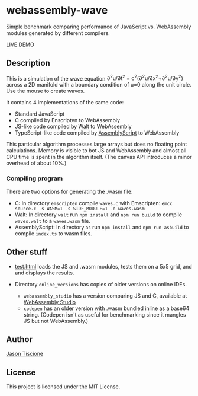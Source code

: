 # webassembly-wave
Simple benchmark comparing performance of JavaScript vs. WebAssembly modules generated by different compilers.

[LIVE DEMO](https://jtiscione.github.io/webassembly-wave/index.html)

## Description

This is a simulation of the [wave equation](https://en.wikipedia.org/wiki/Wave_equation)
<span class="eq">&#8706;<sup>2</sup>u/&#8706;t<sup>2</sup> = c<sup>2</sup>(&#8706;<sup>2</sup>u/&#8706;x<sup>2</sup>+&#8706;<sup>2</sup>u/&#8706;y<sup>2</sup>)</span>
across a 2D manifold with a boundary condition of u=0 along the unit circle. Use the mouse to create waves.

It contains 4 implementations of the same code:
* Standard JavaScript
* C compiled by Enscripten to WebAssembly
* JS-like code compiled by [Walt](https://github.com/ballercat/walt) to WebAssembly
* TypeScript-like code compiled by [AssemblyScript](assemblyscript.org) to WebAssembly

This particular algorithm processes large arrays but does no floating point calculations.
Memory is visible to bot JS and WebAssembly and almost all CPU time is spent in the algorithm itself.
(The canvas API introduces a minor overhead of about 10%.)

### Compiling program

There are two options for generating the .wasm file:

* C: In directory `emscripten` compile `waves.c` with Emscripten: `emcc source.c -s WASM=1 -s SIDE_MODULE=1 -o waves.wasm`
* Walt: In directory `walt` run `npm install` and `npm run build` to compile `waves.walt` to a `waves.wasm` file.
* AssemblyScript: In directory `as` run `npm install` and `npm run asbuild` to compile `index.ts` to wasm files.

## Other stuff

* [test.html](test.html) loads the JS and .wasm modules, tests them on a 5x5 grid, and and displays the results.

* Directory `online_versions` has copies of older versions on online IDEs.
    * `webassembly_studio` has a version comparing JS and C,
      available at [WebAssembly Studio](https://webassembly.studio/?f=peskbq9flj)
    * `codepen` has an older version with .wasm bundled inline as a base64 string.
      (Codepen isn't as useful for benchmarking since it mangles JS but not WebAssembly.)

## Author

[Jason Tiscione](<tiscione@gmail.com>)

## License

This project is licensed under the MIT License.
